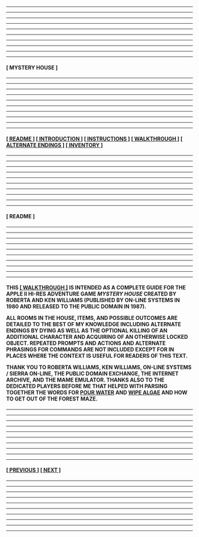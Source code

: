 
<div style="font-weight: bold;">

---
---
---
---
---
---
---
---
---
---
  
#### **[ MYSTERY HOUSE ]** 

####

---
---
---
---
---
---
---
---
---
---

#### **[[ README ]](#-readme-) [[ INTRODUCTION ]](/introduction.md) [[ INSTRUCTIONS ]](/instructions.md)  [[ WALKTHROUGH ]](/walkthrough.md) [[ ALTERNATE ENDINGS ]](/alternateendings.md) [[ INVENTORY ]](/inventory.md)**

####

---
---
---
---
---
---
---
---
---
---

#### **[ README ]**

####

---
---
---
---
---
---
---
---
---
---

#### 

THIS **[[ WALKTHROUGH ]](/walkthrough.md)** IS INTENDED AS A COMPLETE GUIDE FOR THE APPLE II HI-RES ADVENTURE GAME *MYSTERY HOUSE* CREATED BY ROBERTA AND KEN WILLIAMS (PUBLISHED BY ON-LINE SYSTEMS IN 1980 AND RELEASED TO THE PUBLIC DOMAIN IN 1987).  

ALL ROOMS IN THE HOUSE, ITEMS, AND POSSIBLE OUTCOMES ARE DETAILED TO THE BEST OF MY KNOWLEDGE INCLUDING ALTERNATE ENDINGS BY DYING AS WELL AS THE OPTIONAL KILLING OF AN ADDITIONAL CHARACTER AND ACQUIRING OF AN OTHERWISE LOCKED OBJECT. REPEATED PROMPTS AND ACTIONS AND ALTERNATE PHRASINGS FOR COMMANDS ARE NOT INCLUDED EXCEPT FOR IN PLACES WHERE THE CONTEXT IS USEFUL FOR READERS OF THIS TEXT.  

THANK YOU TO ROBERTA WILLIAMS, KEN WILLIAMS, ON-LINE SYSTEMS / SIERRA ON-LINE, THE PUBLIC DOMAIN EXCHANGE, THE INTERNET ARCHIVE, AND THE MAME EMULATOR. THANKS ALSO TO THE DEDICATED PLAYERS BEFORE ME THAT HELPED WITH PARSING TOGETHER THE WORDS FOR <ins>POUR WATER</ins> AND <ins>WIPE ALGAE</ins> AND HOW TO GET OUT OF THE FOREST MAZE.  

####

---
---
---
---
---
---
---
---
---
---

#### **[[ PREVIOUS ]](/inventory.md) [[ NEXT ]](/introduction.md)** 

####

---
---
---
---
---
---
---
---
---
---

</div>
